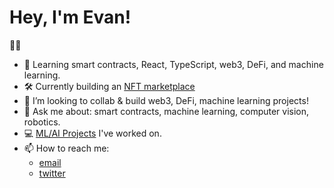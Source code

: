 # Hey, I'm Evan!

🧙‍♂️

- 🌱 Learning smart contracts, React, TypeScript, web3, DeFi, and machine learning.
- 🛠️ Currently building an [NFT marketplace](https://github.com/evantancy/nft-marketplace)
- 👯 I’m looking to collab & build web3, DeFi, machine learning projects!
- 💬 Ask me about: smart contracts, machine learning, computer vision, robotics.
- 💻 [ML/AI Projects](https://evantancy.github.io/projects) I've worked on.
- 📫 How to reach me: 
  - [email](mailto:bwr1vxftl@mozmail.com) 
  - [twitter](https://twitter.com/nat_nave)

<!--
**evan-tan/evan-tan** is a ✨ _special_ ✨ repository because its `README.md` (this file) appears on your GitHub profile.

Here are some ideas to get you started:
- 👯 I’m looking to collaborate on ...
- 🤔 I’m looking for help with ...
- 😄 Pronouns: ...
- ⚡ Fun fact: ...
-->
